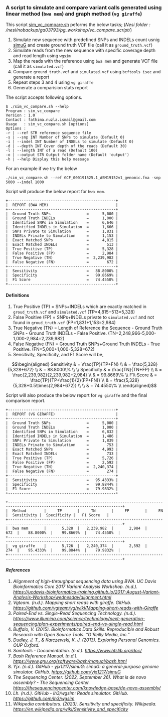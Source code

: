 ### A script to simulate and compare variant calls generated using linear method (`bwa mem`) and graph method (`vg giraffe`)

This script [sim_vc_compare.sh](https://github.com/nuzla/Pangenome-Graphs-Workshop/blob/main/Scripts/sim_vc_compare.sh) peforms the below tasks; (_Nesi folder : /nesi/nobackup/ga03793/pg_workshop/vc_compare_script/_)
1. Simulate new sequence with predefined SNPs and INDELs count usnig [simuG](https://github.com/yjx1217/simuG) and create ground truth VCF file (call it as `ground_truth.vcf`)
2. Simulate reads from the new sequence with specific coverage depth and read length using `wgsim`
3. Map the reads with the reference using `bwa mem` and generate VCF file (call it as `simulated.vcf`)
4. Compare `ground_truth.vcf` and `simulated.vcf` using `bcftools isec` and generate a report
5. Repeat steps 3 and 4 using `vg giraffe`
6. Generate a comparision stats report

The script accepts following options. 

````
$ ./sim_vc_compare.sh --help
Program : sim_vc_compare
Version : 1.0
Contact : fathima.nuzla.ismail@gmail.com
Usage   : sim_vc_compare.sh [options]
Options :
-r | --ref STR reference sequence file
-s | --snp INT Number of SNPs to simulate (Default 0)
-i | --indel INT Number of INDELs to simulate (Default 0)
-d | --depth INT Cover depth of the reads (Default 30)
-l | --length INT of a read (Default 100)
-o | --output STR Output folder name (Default 'output')
-h | --help Display this help message
````

For an example if we try the below 
```
./sim_vc_compare.sh --ref GCF_000191525.1_ASM19152v1_genomic.fna -snp 5000 --indel 1000
```
Script will produce the below report for `bwa mem`.

```
+------------------------------------------------+
|  REPORT (BWA MEM)                              |
+------------------------------------------------+
|  Ground Truth SNPs                =      5,000 |
|  Ground Truth INDELs              =      1,000 |
|  Identified SNPs in Simulation    =      6,646 |
|  Identified INDELs in Simulation  =      1,666 |
|  SNPs Private to Simulation       =      1,831 |
|  INDELs Private to Simulation     =      1,153 |
|  Exact Matched SNPs               =      4,815 |
|  Exact Matched INDELs             =        513 |
|  True Positive (TP)               =      5,328 |
|  False Positive (FP)              =      2,984 |
|  True Negative (TN)               =  2,239,982 |
|  False Negative (FN)              =        672 |
+------------------------------------------------+
|  Sensitivity                      =   88.8000% |
|  Specificity                      =   99.8669% |
|  F1 Score                         =   74.4550% |
+------------------------------------------------+
```

#### Definitions
1. True Positive (TP) = SNPs+INDELs which are exactly matched in `groud_truth.vcf` and `simulated.vcf` (TP=4,815+513=5,328)
2. False Positive (FP) = SNPs+INDELs private to `simulated.vcf` and not found in `groud_truth.vcf` (FP=1,831+1,153=2,984)
3. True Negative (TN) = Length of Reference the Sequence - Ground Truth SNPs - Ground Truth INDELs - False Positive. (TN=2,248,966-5,000-1,000-2,984=2,239,982)
4. False Negative (FN) = Ground Truth SNPs+Ground Truth INDELs - True Positive. (FN=5,000+1,000-5,328=672)
5. Sensitivity, Specificity, and F1 Score will be, 

```math
\begin{aligned}
Sensitivity  & = \frac{TP}{TP+FN} \\
              &  = \frac{5,328}{5,328+672} \\
              & = 88.8000\% \\ \\
Specificity & = \frac{TN}{TN+FP} \\
            &  = \frac{2,239,982}{2,239,982+2,984} \\
            & = 99.8669\% \\
F1\:Score & = \frac{TP}{TP+\frac{1}{2}(FP+FN)} \\
            &  = \frac{5,328}{5,328+0.5\times(2,984+672)} \\ \\
            & = 74.4550\% \\
\end{aligned}
```

Script will also produce the below report for `vg giraffe` and the final comparison report.

```
+------------------------------------------------+
|  REPORT (VG GIRAFFE)                           |
+------------------------------------------------+
|  Ground Truth SNPs                =      5,000 |
|  Ground Truth INDELs              =      1,000 |
|  Identified SNPs in Simulation    =      6,832 |
|  Identified INDELs in Simulation  =      1,486 |
|  SNPs Private to Simulation       =      1,839 |
|  INDELs Private to Simulation     =        753 |
|  Exact Matched SNPs               =      4,993 |
|  Exact Matched INDELs             =        733 |
|  True Positive (TP)               =      5,726 |
|  False Positive (FP)              =      2,592 |
|  True Negative (TN)               =  2,240,374 |
|  False Negative (FN)              =        274 |
+------------------------------------------------+
|  Sensitivity                      =   95.4333% |
|  Specificity                      =   99.8844% |
|  F1 Score                         =   79.9832% |
+------------------------------------------------+
```

```
+-------------------------------------------------------------------------------------------------------------------------+
|  Method        |     TP       |     TN       |     FP       |     FN       |  Sensitivity |  Specificity |   F1 Score   |
+-------------------------------------------------------------------------------------------------------------------------+
|  bwa mem       |       5,328  |   2,239,982  |       2,984  |         672  |    88.8000%  |    99.8669%  |    74.4550%  |
+-------------------------------------------------------------------------------------------------------------------------+
|  vg giraffe    |       5,726  |   2,240,374  |       2,592  |         274  |    95.4333%  |    99.8844%  |    79.9832%  |
+-------------------------------------------------------------------------------------------------------------------------+
```

#### _References_
1. _Alignment of high-throughput sequencing data using BWA. UC Davis Bioinformatics Core 2017 Variant Analysis Workshop. (n.d.). https://ucdavis-bioinformatics-training.github.io/2017-August-Variant-Analysis-Workshop/wednesday/alignment.html_ 
2. _Vgteam. (n.d.). Mapping short reads with giraffe. GitHub. https://github.com/vgteam/vg/wiki/Mapping-short-reads-with-Giraffe_ 
3. _Paired-End vs. Single-Read Sequencing Technology. (n.d.). https://www.illumina.com/science/technology/next-generation-sequencing/plan-experiments/paired-end-vs-single-read.html_
4. _Buffalo, V. (2015). Bioinformatics Data Skills: Reproducible and Robust Research with Open Source Tools. “O’Reilly Media, Inc.”_
5. _Dudley, J. T., & Karczewski, K. J. (2013). Exploring Personal Genomics. OUP Oxford._
6. _Samtools - Documentation. (n.d.). https://www.htslib.org/doc/_
7. _Bash Reference Manual. (n.d.). https://www.gnu.org/software/bash/manual/bash.html_
8. _Yjx. (n.d.). GitHub - yjx1217/simuG: simuG: a general-purpose genome simulator. GitHub. https://github.com/yjx1217/simuG_
9. _The Sequencing Center. (2022, September 26). What is de novo assembly? - The Sequencing Center. https://thesequencingcenter.com/knowledge-base/de-novo-assembly/_
10. _Lh. (n.d.). GitHub - lh3/wgsim: Reads simulator. GitHub. https://github.com/lh3/wgsim_
11. _Wikipedia contributors. (2023). Sensitivity and specificity. Wikipedia. https://en.wikipedia.org/wiki/Sensitivity_and_specificity_


